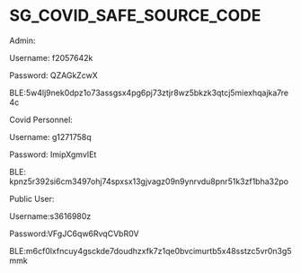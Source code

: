# SG_COVID_SAFE_SOURCE_CODE

Admin:

Username: f2057642k

Password: QZAGkZcwX

BLE:5w4lj9nek0dpz1o73assgsx4pg6pj73ztjr8wz5bkzk3qtcj5miexhqajka7re4c


Covid Personnel:

Username: g1271758q

Password: ImipXgmvIEt 

BLE: kpnz5r392si6cm3497ohj74spxsx13gjvagz09n9ynrvdu8pnr51k3zf1bha32po


Public User:

Username:s3616980z

Password:VFgJC6qw6RvqCVbR0V  

BLE:m6cf0lxfncuy4gsckde7doudhzxfk7z1qe0bvcimurtb5x48sstzc5vr0n3g5mmk 

